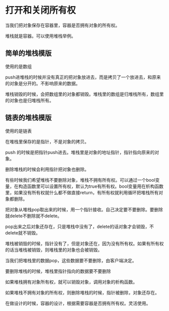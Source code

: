 # 打开和关闭所有权

当我们把对象保存在容器里，容器是否拥有对象的所有权。

堆栈就是容器。可以使用堆栈举例。

## 简单的堆栈模版

使用的是数组

push进堆栈的时候并没有真正的把对象放进去，而是拷贝了一个放进去，和原来的对象是分开的。不影响原来的数据。

堆栈销毁的时候，会把数组里的对象都销毁。堆栈里的数组是归堆栈所有，数组里的对象也是归堆栈所有。

## 链表的堆栈模版

使用的是链表

在堆栈里保存的是指针，不是对象的拷贝。

push 的时候是把指针push进去。堆栈里是对象的地址指针，指针指向原来的对象。

删除堆栈的时候会利用指针把对象也删除。

有些时候我们希望堆栈不要删除对象，堆栈不拥有所有权。可以通过一个bool变量，在构造函数里可以设置所有权，默认为true有所有权。bool变量用在析构函数里，如果没有所有权就什么都不做直接return，有所有权就利用循环把堆栈所有对象都删除。

把对象从堆栈pop取出来的时候，用一个指针接收。自己决定要不要删除。要删除就delete不删除就不delete。

pop出来之后对象还存在，只是堆栈中没有了，delete的话对象才会销毁，不delete就不销毁。

堆栈被销毁的时候，指针没有了，但是对象还在，因为没有所有权。如果有所有权的话当堆栈被销毁，则堆栈里的对象也会被销毁。

当我们把堆栈里的数据pop，这些数据要不要删除，由客户端决定。

要删除堆栈的时候，堆栈里指针指向的数据要不要删除

如果堆栈拥有对象所有权，就可以销毁对象，调用对象的析构函数。

如果堆栈不拥有对象的所有权，则删除堆栈的时候，指针被删除，对象还存在。

在做设计的时候，容器的设计，根据需要容器是否拥有所有权。灵活使用。